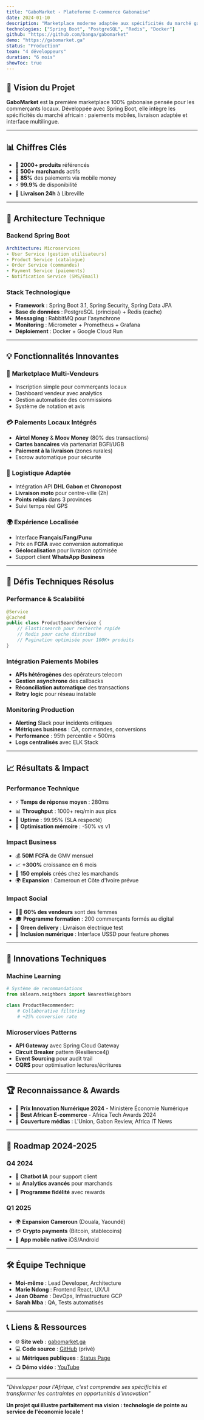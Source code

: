 ```yaml
---
title: "GaboMarket - Plateforme E-commerce Gabonaise"
date: 2024-01-10
description: "Marketplace moderne adaptée aux spécificités du marché gabonais avec paiements mobiles locaux"
technologies: ["Spring Boot", "PostgreSQL", "Redis", "Docker"]
github: "https://github.com/banga/gabomarket"
demo: "https://gabomarket.ga"
status: "Production"
team: "4 développeurs"
duration: "6 mois"
showToc: true
---
```


## 🎯 Vision du Projet

**GaboMarket** est la première marketplace 100% gabonaise pensée pour les commerçants locaux. Développée avec Spring Boot, elle intègre les spécificités du marché africain : paiements mobiles, livraison adaptée et interface multilingue.

---

## 📊 Chiffres Clés

- 🛒 **2000+ produits** référencés
- 👥 **500+ marchands** actifs  
- 📱 **85%** des paiements via mobile money
- ⚡ **99.9%** de disponibilité
- 🚚 **Livraison 24h** à Libreville

---

## 🚀 Architecture Technique

### Backend Spring Boot
```yaml
Architecture: Microservices
- User Service (gestion utilisateurs)
- Product Service (catalogue)
- Order Service (commandes)
- Payment Service (paiements)
- Notification Service (SMS/Email)
```

### Stack Technologique
- **Framework** : Spring Boot 3.1, Spring Security, Spring Data JPA
- **Base de données** : PostgreSQL (principal) + Redis (cache)
- **Messaging** : RabbitMQ pour l'asynchrone
- **Monitoring** : Micrometer + Prometheus + Grafana
- **Déploiement** : Docker + Google Cloud Run

---

## 💡 Fonctionnalités Innovantes

### 🏪 **Marketplace Multi-Vendeurs**
- Inscription simple pour commerçants locaux
- Dashboard vendeur avec analytics
- Gestion automatisée des commissions
- Système de notation et avis

### 💳 **Paiements Locaux Intégrés**
- **Airtel Money** & **Moov Money** (80% des transactions)
- **Cartes bancaires** via partenariat BGFI/UGB
- **Paiement à la livraison** (zones rurales)
- Escrow automatique pour sécurité

### 🚚 **Logistique Adaptée**
- Intégration API **DHL Gabon** et **Chronopost**
- **Livraison moto** pour centre-ville (2h)
- **Points relais** dans 3 provinces
- Suivi temps réel GPS

### 🌍 **Expérience Localisée**
- Interface **Français/Fang/Punu**
- Prix en **FCFA** avec conversion automatique
- **Géolocalisation** pour livraison optimisée
- Support client **WhatsApp Business**

---

## 🔧 Défis Techniques Résolus

### Performance & Scalabilité
```java
@Service
@Cached
public class ProductSearchService {
    // Elasticsearch pour recherche rapide
    // Redis pour cache distribué
    // Pagination optimisée pour 100K+ produits
}
```

### Intégration Paiements Mobiles
- **APIs hétérogènes** des opérateurs telecom
- **Gestion asynchrone** des callbacks
- **Réconciliation automatique** des transactions
- **Retry logic** pour réseau instable

### Monitoring Production
- **Alerting** Slack pour incidents critiques  
- **Métriques business** : CA, commandes, conversions
- **Performance** : 95th percentile < 500ms
- **Logs centralisés** avec ELK Stack

---

## 📈 Résultats & Impact

### Performance Technique
- ⚡ **Temps de réponse moyen** : 280ms
- 📊 **Throughput** : 1000+ req/min aux pics
- 🔄 **Uptime** : 99.95% (SLA respecté)
- 💾 **Optimisation mémoire** : -50% vs v1

### Impact Business
- 💰 **50M FCFA** de GMV mensuel
- 📈 **+300%** croissance en 6 mois
- 🏪 **150 emplois** créés chez les marchands
- 🌍 **Expansion** : Cameroun et Côte d'Ivoire prévue

### Impact Social
- 👩‍💼 **60% des vendeurs** sont des femmes
- 🎓 **Programme formation** : 200 commerçants formés au digital
- 🌱 **Green delivery** : Livraison électrique test
- 📱 **Inclusion numérique** : Interface USSD pour feature phones

---

## 🧪 Innovations Techniques

### Machine Learning
```python
# Système de recommandations
from sklearn.neighbors import NearestNeighbors

class ProductRecommender:
    # Collaborative filtering
    # +25% conversion rate
```

### Microservices Patterns
- **API Gateway** avec Spring Cloud Gateway
- **Circuit Breaker** pattern (Resilience4j)
- **Event Sourcing** pour audit trail
- **CQRS** pour optimisation lectures/écritures

---

## 🏆 Reconnaissance & Awards

- 🥇 **Prix Innovation Numérique 2024** - Ministère Économie Numérique
- 🌟 **Best African E-commerce** - Africa Tech Awards 2024
- 📰 **Couverture médias** : L'Union, Gabon Review, Africa IT News

---

## 🔮 Roadmap 2024-2025

### Q4 2024
- 🤖 **Chatbot IA** pour support client
- 📊 **Analytics avancés** pour marchands
- 🎯 **Programme fidélité** avec rewards

### Q1 2025
- 🌍 **Expansion Cameroun** (Douala, Yaoundé)
- 💳 **Crypto payments** (Bitcoin, stablecoins)
- 📱 **App mobile native** iOS/Android

---

## 🛠️ Équipe Technique

- **Moi-même** : Lead Developer, Architecture
- **Marie Ndong** : Frontend React, UX/UI  
- **Jean Obame** : DevOps, Infrastructure GCP
- **Sarah Mba** : QA, Tests automatisés

---

## 📞 Liens & Ressources

- 🌐 **Site web** : [gabomarket.ga](https://gabomarket.ga)
- 💻 **Code source** : [GitHub](https://github.com/banga/gabomarket) (privé)
- 📊 **Métriques publiques** : [Status Page](https://status.gabomarket.ga)
- 📺 **Démo vidéo** : [YouTube](https://youtube.com/watch?v=demo-gabomarket)

---

*"Développer pour l'Afrique, c'est comprendre ses spécificités et transformer les contraintes en opportunités d'innovation"*

**Un projet qui illustre parfaitement ma vision : technologie de pointe au service de l'économie locale !**